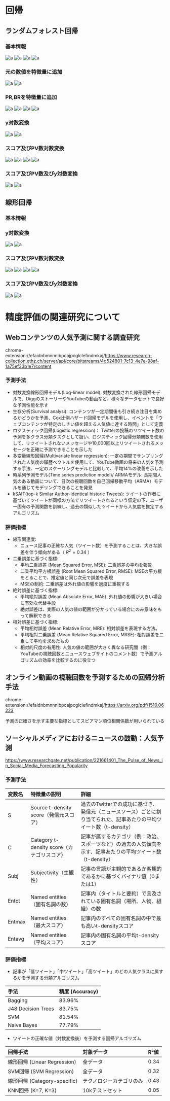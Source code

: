 # 回帰

## ランダムフォレスト回帰
### 基本情報
![a](ana4_202302人気度_top_combinations.png)
![a](ana4_202302知名度_top_combinations.png)
![a](ana4_pop_diff_top_combinations.png)
![a](ana4_aware_diff_top_combinations.png)

### 元の数値を特徴量に追加
![a](ana6_202302人気度_top_combinations.png)
![a](ana6_202302知名度_top_combinations.png)

### PR,BRを特徴量に追加
![a](ana10_202302人気度_top_combinations.png)
![a](ana10_202302知名度_top_combinations.png)
![a](ana11_pop_diff_top_combinations.png)
![a](ana11_aware_diff_top_combinations.png)

### y対数変換
![a](ana16_202302人気度_top_combinations.png)
![a](ana16_202302知名度_top_combinations.png)

### スコア及びPV数対数変換
![a](ana17_202302人気度_top_combinations.png)
![a](ana17_202302知名度_top_combinations.png)
![a](ana17_pop_diff_top_combinations.png)
![a](ana17_aware_diff_top_combinations.png)

### スコア及びPV数及びy対数変換
![a](ana18_202302人気度_top_combinations.png)
![a](ana18_202302知名度_top_combinations.png)

## 線形回帰
### 基本情報

### y対数変換
![a](ana12_202302人気度_top_combinations.png)
![a](ana12_202302知名度_top_combinations.png)

### スコア及びPV数対数変換
![a](ana13_202302人気度_top_combinations.png)
![a](ana13_202302知名度_top_combinations.png)
![a](ana13_pop_diff_top_combinations.png)
![a](ana13_aware_diff_top_combinations.png)

### スコア及びPV数及びy対数変換
![a](ana15_202302人気度_top_combinations.png)
![a](ana15_202302知名度_top_combinations.png)

# 精度評価の関連研究について

## Webコンテンツの人気予測に関する調査研究
chrome-extension://efaidnbmnnnibpcajpcglclefindmkaj/https://www.research-collection.ethz.ch/server/api/core/bitstreams/4d524801-7c13-4e7e-98af-1a75ef33b1e7/content
### 予測手法
- 対数変換線形回帰モデル(Log-linear model): 対数変換された線形回帰モデルで、DiggのストーリーやYouTubeの動画など、様々なデータセットで良好な予測性能を示す
- 生存分析(Survival analysi): コンテンツが一定期間後も引き続き注目を集めるかどうかを予測、Cox比例ハザード回帰モデルを使用し、イベントを「ウェブコンテンツが特定のしきい値を超える人気値に達する時間」として定義
- ロジスティック回帰(Logistic regression)： Twitterの投稿のリツイート数の予測を多クラス分類タスクとして扱い、ロジスティック回帰分類関数を使用して、リツイートされないメッセージや10,000回以上リツイートされるメッセージを正確に予測できることを示した
- 多変量線形回帰(Multivariate linear regression): 一定の期間でサンプリングされた人気度の履歴ベクトルを使用して、YouTube動画の将来の人気を予測する手法、一定のスケーリングモデルと比較して、平均14%の改善を示した
- 時系列予測モデル(Time series prediction model)/ ARMAモデル: 長期間人気のある動画について、日次の視聴回数を自己回帰移動平均（ARMA）モデルを通じてモデリングできることを発見
- kSAIT(top-k Similar Author-Identical historic Tweets): ツイートの作者に基づいてツイートが同様の方法でリツイートされるという仮定の下、ユーザー固有の予測関数を訓練し、過去の類似したツイートから人気度を推定するアルゴリズム
  
### 評価指標
- 線形関連度:
  - ニュース記事の正確な人気（ツイート数）を予測することは、大きな誤差を伴う傾向がある（ $R^2=0.34$ ）
- 二乗誤差に基づく指標:
  - 平均二乗誤差 (Mean Squared Error, MSE): 二乗誤差の平均を報告
  - 二乗平均平方根誤差 (Root Mean Squared Error, RMSE): MSEの平方根をとることで、推定値と同じ次元で誤差を表現
  - MSEの制約: 二乗誤差は外れ値の影響を過度に重視する
- 絶対誤差に基づく指標:
  - 平均絶対誤差 (Mean Absolute Error, MAE): 外れ値の影響が大きい場合に有効な代替手段
  - 絶対誤差は、実際の人気の値の範囲が分かっている場合にのみ意味をもって解釈できる
- 相対誤差に基づく指標:
  - 平均相対誤差 (Mean Relative Error, MRE): 相対誤差を表現する方法。
  - 平均相対二乗誤差 (Mean Relative Squared Error, MRSE): 相対誤差を二乗して平均を求めたもの
  - 相対的尺度の有用性: 人気の値の範囲が大きく異なる研究間（例：YouTubeの視聴回数とニュースウェブサイトのコメント数）で予測アルゴリズムの効率を比較するのに役立つ

## オンライン動画の視聴回数を予測するための回帰分析手法
chrome-extension://efaidnbmnnnibpcajpcglclefindmkaj/https://arxiv.org/pdf/1510.06223

予測の正確さを示す主要な指標としてスピアマン順位相関係数が用いられている

## ソーシャルメディアにおけるニュースの鼓動：人気予測
https://www.researchgate.net/publication/221661401_The_Pulse_of_News_in_Social_Media_Forecasting_Popularity
### 予測手法
| 変数名 | 特徴量の説明 | 詳細 | 
|:--|:--|:--|
| S | Source t-density score（発信元スコア） | 過去のTwitterでの成功に基づき、発信元（ニュースソース）ごとに割り当てられた、記事あたりの平均ツイート数（t-density） | 
| C | Category t-density score（カテゴリスコア） | 記事が属するカテゴリ（例：政治、スポーツなど）の過去の人気傾向を示す、記事あたりの平均ツイート数（t-density） | 
| Subj | Subjectivity（主観性） | 記事の言語が主観的であるか客観的であるかに基づくバイナリ値（0または1） | 
| Entct | Named entities（固有名詞の数） | 記事内（タイトルと要約）で言及されている固有名詞（場所、人物、組織）の数 | 
| Entmax | Named entities（最大スコア） | 記事内のすべての固有名詞の中で最も高いt-densityスコア | 
| Entavg | Named entities（平均スコア） | 記事内の固有名詞の平均t-densityスコア | 
  
### 評価指標
- 記事が「低ツイート」「中ツイート」「高ツイート」のどの人気クラスに属するかを予測する分類アルゴリズム

| 手法 | 精度 (Accuracy) | 
|:--|:--|
| Bagging | 83.96% |
| J48 Decision Trees | 83.75% |
| SVM | 81.54% |
| Naive Bayes | 77.79% |

- ツイートの正確な値（対数変換後）を予測する回帰アルゴリズム

| 回帰手法 | 対象データ | R²値 |
|:--|:--|:--|
| 線形回帰 (Linear Regression) | 全データ | 0.34 |
| SVM回帰 (SVM Regression) | 全データ | 0.32 |
| 線形回帰 (Category-specific) | テクノロジーカテゴリのみ | 0.43 |
| KNN回帰 (K=7, K=3) | 10kテストセット | 0.05 |


